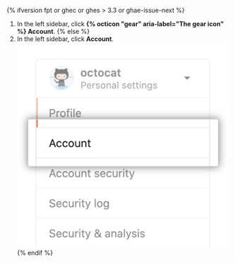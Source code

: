 {% ifversion fpt or ghec or ghes > 3.3 or ghae-issue-next %}
1. In the left sidebar, click **{% octicon "gear" aria-label="The gear icon" %} Account**.
{% else %}
1. In the left sidebar, click **Account**.
![Account settings menu option](/assets/images/help/settings/settings-sidebar-account-settings.png)
{% endif %}
